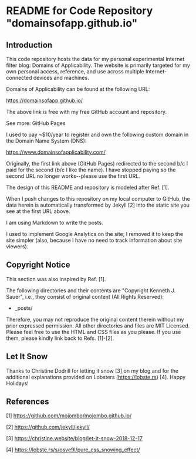 # README for Code Repository "domainsofapp.github.io"

## Introduction
This code repository hosts the data for my personal experimental Internet filter blog: Domains of Applicability. The website is primarily targeted for my own personal access, reference, and use across multiple Internet-connected devices and machines.

Domains of Applicability can be found at the following URL:

https://domainsofapp.github.io/

The above link is free with my free GitHub account and repository.

See more: GitHub Pages

I used to pay ~$10/year to register and own the following custom domain in the Domain Name System (DNS):

https://www.domainsofapplicability.com/

Originally, the first link above (GitHub Pages) redirected to the second b/c I paid for the second (b/c I like the name). I have stopped paying so the second URL no longer works--please use the first URL.

The design of this README and repository is modeled after Ref. [1].

When I push changes to this repository on my local computer to GitHub, the data herein is automatically transformed by Jekyll [2] into the static site you see at the first URL above.

I am using Markdown to write the posts.

I used to implement Google Analytics on the site; I removed it to keep the site simpler (also, because I have no need to track information about site viewers).

## Copyright Notice
This section was also inspired by Ref. [1].

The following directories and their contents are "Copyright Kenneth J. Sauer", i.e., they consist of original content (All Rights Reserved):

* \_posts/

Therefore, you may not reproduce the original content therein without my prior expressed permission. All other directories and files are MIT Licensed. Please feel free to use the HTML and CSS files as you please. If you use them, please kindly link back to Refs. [1]-[2].

## Let It Snow
Thanks to Christine Dodrill for letting it snow [3] on my blog and for the additional explanations provided on Lobsters (https://lobste.rs) [4]. Happy Holidays!

## References
[1] https://github.com/mojombo/mojombo.github.io/

[2] https://github.com/jekyll/jekyll/

[3] https://christine.website/blog/let-it-snow-2018-12-17

[4] https://lobste.rs/s/osve9l/pure_css_snowing_effect/
